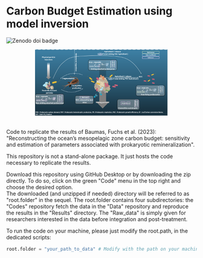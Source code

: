 # Carbon Budget Estimation using model inversion

![Zenodo doi badge](https://img.shields.io/badge/DOI-10.5281%2Fzenodo.8412947-blue.svg)

<div align="center">
  <img src="front_img.png" alt="approach_schema" width=70%/>
</div>

<br/>

Code to replicate the results of Baumas, Fuchs et al. (2023): "Reconstructing the ocean’s mesopelagic zone carbon budget: sensitivity and estimation of parameters associated with prokaryotic remineralization".

This repository is not a stand-alone package. It just hosts the code necessary to replicate the results.

Download this repository using GitHub Desktop or by downloading the zip directly.
To do so, click on the green "Code" menu in the top right and choose the desired option.  
The downloaded (and unzipped if needed) directory will be referred to as "root.folder" in the sequel.
The root.folder contains four subdirectories: the "Codes" repository fetch the data in the "Data" repository and reproduce the results in the "Results" directory. The "Raw_data" is simply given for researchers interested in the data before integration and post-treatment.

To run the code on your machine, please just modify the root.path, in the dedicated scripts:
```python
root.folder = "your_path_to_data" # Modify with the path on your machine
```
